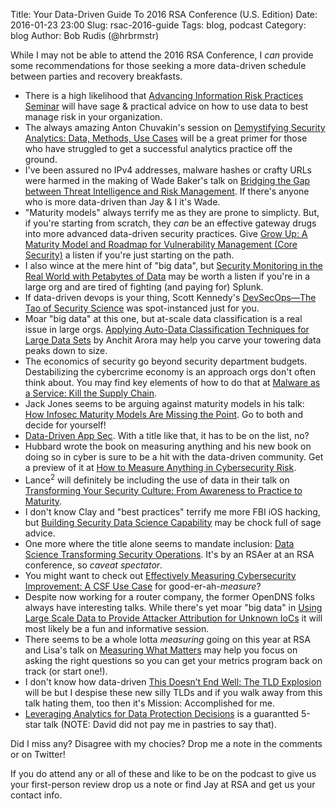 Title: Your Data-Driven Guide To 2016 RSA Conference (U.S. Edition)
Date: 2016-01-23 23:00
Slug: rsac-2016-guide
Tags: blog, podcast
Category: blog
Author: Bob Rudis (@hrbrmstr)

While I may not be able to attend the 2016 RSA Conference, I _can_ provide some recommendations for those seeking a more data-driven schedule between parties and recovery breakfasts.

- There is a high likelihood that [Advancing Information Risk Practices Seminar](https://www.rsaconference.com/events/us16/agenda/sessions/2343/advancing-information-risk-practices-seminar) will have sage & practical advice on how to use data to best manage risk in your organization.
- The always amazing Anton Chuvakin's session on [Demystifying Security Analytics: Data, Methods, Use Cases](https://www.rsaconference.com/events/us16/agenda/sessions/2452/demystifying-security-analytics-data-methods-use) will be a great primer for those who have struggled to get a successful analytics practice off the ground.
- I've been assured no IPv4 addresses, malware hashes or crafty URLs were harmed in the making of Wade Baker's talk on [Bridging the Gap between Threat Intelligence and Risk Management](https://www.rsaconference.com/events/us16/agenda/sessions/2364/bridging-the-gap-between-threat-intelligence-and). If there's anyone who is more data-driven than Jay & I it's Wade.
- "Maturity models" always terrify me as they are prone to simplicty. But, if you're starting from scratch, they _can_ be an effective gateway drugs into more advanced data-driven security practices. Give [Grow Up: A Maturity Model and Roadmap for Vulnerability Management (Core Security)](https://www.rsaconference.com/events/us16/agenda/sessions/2509/grow-up-a-maturity-model-and-roadmap-for) a listen if you're just starting on the path.
- I also wince at the mere hint of "big data", but [Security Monitoring in the Real World with Petabytes of Data](https://www.rsaconference.com/events/us16/agenda/sessions/2771/security-monitoring-in-the-real-world-with) may be worth a listen if you're in a large org and are tired of fighting (and paying for) Splunk.
- If data-driven devops is your thing, Scott Kennedy's [DevSecOps—The Tao of Security Science](https://www.rsaconference.com/events/us16/agenda/sessions/2297/devsecops-the-tao-of-security-science) was spot-instanced just for you.
- Moar "big data" at this one, but at-scale data classification is a real issue in large orgs. [Applying Auto-Data Classification Techniques for Large Data Sets](https://www.rsaconference.com/events/us16/agenda/sessions/2610/applying-auto-data-classification-techniques-for) by Anchit Arora may help you carve your towering data peaks down to size.
- The economics of security go beyond security department budgets. Destabilizing the cybercrime economy is an approach orgs don't often think about. You may find key elements of how to do that at [Malware as a Service: Kill the Supply Chain](https://www.rsaconference.com/events/us16/agenda/sessions/2302/malware-as-a-service-kill-the-supply-chain).
- Jack Jones seems to be arguing against maturity models in his talk: [How Infosec Maturity Models Are Missing the Point](https://www.rsaconference.com/events/us16/agenda/sessions/2354/how-infosec-maturity-models-are-missing-the-point). Go to both and decide for yourself!
- [Data-Driven App Sec](https://www.rsaconference.com/events/us16/agenda/sessions/2790/data-driven-app-sec). With a title like that, it has to be on the list, no?
- Hubbard wrote the book on measuring anything and his new book on doing so in cyber is sure to be a hit with the data-driven community. Get a preview of it at [How to Measure Anything in Cybersecurity Risk](https://www.rsaconference.com/events/us16/agenda/sessions/2384/how-to-measure-anything-in-cybersecurity-risk).
- Lance<sup>2</sup> will definitely be including the use of data in their talk on [Transforming Your Security Culture: From Awareness to Practice to Maturity](https://www.rsaconference.com/events/us16/agenda/sessions/2308/transforming-your-security-culture-from-awareness).
- I don't know Clay and "best practices" terrify me more FBI iOS hacking, but [Building Security Data Science Capability](https://www.rsaconference.com/events/us16/agenda/sessions/2759/building-security-data-science-capability) may be chock full of sage advice.
- One more where the title alone seems to mandate inclusion: [Data Science Transforming Security Operations](https://www.rsaconference.com/events/us16/agenda/sessions/2358/data-science-transforming-security-operations). It's by an RSAer at an RSA conference, so _caveat spectator_.
- You might want to check out [Effectively Measuring Cybersecurity Improvement: A CSF Use Case](https://www.rsaconference.com/events/us16/agenda/sessions/2357/effectively-measuring-cybersecurity-improvement-a) for good-er-ah-_measure_?
- Despite now working for a router company, the former OpenDNS folks always have interesting talks. While there's yet moar "big data" in [Using Large Scale Data to Provide Attacker Attribution for Unknown IoCs](https://www.rsaconference.com/events/us16/agenda/sessions/2336/using-large-scale-data-to-provide-attacker) it will most likely be a fun and informative session.
- There seems to be a whole lotta _measuring_ going on this year at RSA and Lisa's talk on [Measuring What Matters](https://www.rsaconference.com/events/us16/agenda/sessions/2524/measuring-what-matters) may help you focus on asking the right questions so you can get your metrics program back on track (or start one!).
- I don't know how data-driven [This Doesn’t End Well: The TLD Explosion](https://www.rsaconference.com/events/us16/agenda/sessions/2479/this-doesnt-end-well-the-tld-explosion) will be but I despise these new silly TLDs and if you walk away from this talk hating them, too then it's Mission: Accomplished for me.
- [Leveraging Analytics for Data Protection Decisions](https://www.rsaconference.com/events/us16/agenda/sessions/2412/leveraging-analytics-for-data-protection-decisions) is a guarantted 5-star talk (NOTE: David did not pay me in pastries to say that).

Did I miss any? Disagree with my chocies? Drop me a note in the comments or on Twitter!

If you do attend any or all of these and like to be on the podcast to give us your first-person review drop us a note or find Jay at RSA and get us your contact info.
